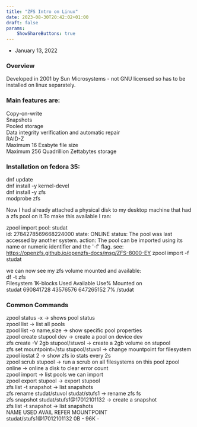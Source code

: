 ```yaml
---
title: "ZFS Intro on Linux"
date: 2023-08-30T20:42:02+01:00
draft: false
params:
    ShowShareButtons: true
---
```

- January 13, 2022  
### Overview  
Developed in 2001 by Sun Microsystems - not GNU licensed so has to be installed on linux separately.

### Main features are:  

Copy-on-write  
Snapshots  
Pooled storage  
Data integrity verification and automatic repair  
RAID-Z  
Maximum 16 Exabyte file size  
Maximum 256 Quadrillion Zettabytes storage  

### Installation on fedora 35:  
dnf update   
dnf install -y kernel-devel  
dnf install -y zfs    
modprobe zfs 
 
Now I had already attached a physical disk to my desktop machine that had a zfs pool on it.To make this available I ran:  

zpool import pool: studat  
id: 2784278569668224000
state: ONLINE
status: The pool was last accessed by another system.
action: The pool can be imported using its name or numeric identifier and the '-f' flag.  see: https://openzfs.github.io/openzfs-docs/msg/ZFS-8000-EY  zpool import -f studat

we can now see my zfs volume mounted and available:  
df -t zfs  
Filesystem     1K-blocks     Used Available Use% Mounted on  
studat         690841728 43576576 647265152   7% /studat
  
### Common Commands  
zpool status -x                                 -> shows pool status  
zpool list                                      -> list all pools  
zpool list -o name,size                         -> show specific pool   properties  
zpool create stupool dev                        -> create a pool on device dev  
zfs create -V 2gb stupool/stuvol           -> create a 2gb volume on stupool  
zfs set mountpoint=/stu stupool/stuvol -> change mountpoint for filesystem  
zpool iostat 2                                        -> show zfs io stats every 2s  
zpool scrub stupool                              -> run a scrub on all   filesystems on this pool
zpool online                                          -> online a disk to clear error count  
zpool import                                          -> list pools we can import  
zpool export stupool                             -> export stupool  
zfs list -t snapshot                                 -> list snapshots  
zfs rename studat/stuvol studat/stufs1  -> rename zfs fs  
zfs snapshot studat/stufs1@17012101132  -> create a snapshot  
zfs list -t snapshot                                        -> list snapshots  
NAME                                     USED  AVAIL     REFER  MOUNTPOINT  
studat/stufs1@17012101132     0B      -             96K           -  

